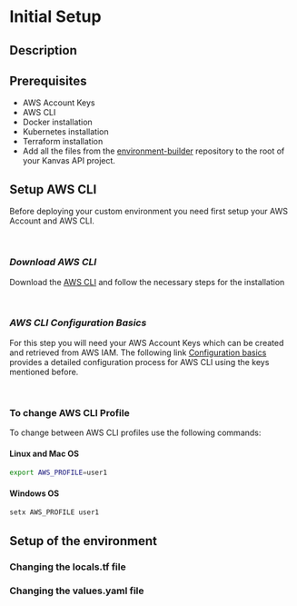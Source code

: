 # Initial Setup

## Description

## Prerequisites

- AWS Account Keys
- AWS CLI
- Docker installation
- Kubernetes installation
- Terraform installation
- Add all the files from the [environment-builder](https://github.com/kyanvasu/environment_builder) repository to the root of your Kanvas API project.

## Setup AWS CLI

Before deploying your custom environment you need first setup your AWS Account and AWS CLI.

&nbsp;

### ***Download AWS CLI***

Download the [AWS CLI](https://docs.aws.amazon.com/cli/latest/userguide/install-cliv2.html) and follow the necessary steps for the installation

&nbsp;
### ***AWS CLI Configuration Basics***

For this step you will need your AWS Account Keys which can be created and retrieved from AWS IAM. The following link [Configuration basics](https://docs.aws.amazon.com/cli/latest/userguide/cli-configure-quickstart.html) provides a detailed configuration process for AWS CLI using the keys mentioned before.

&nbsp;

### To change AWS CLI Profile

To change between AWS CLI profiles use the following commands:

#### Linux and Mac OS
``` sh 
export AWS_PROFILE=user1
```

#### Windows OS

```sh
setx AWS_PROFILE user1
```
## Setup of the environment

### Changing the locals.tf file

### Changing the values.yaml file